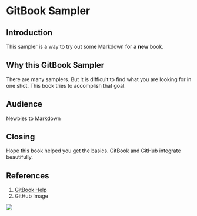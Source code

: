 # GitBook Sampler

## Introduction

This sampler is a way to try out some Markdown for a **new** book.

## Why this GitBook Sampler

There are many samplers. But it is difficult to find what you are looking for in one shot.  This book tries to accomplish that goal.

## Audience

Newbies to Markdown

## Closing

Hope this book helped you get the basics.  GitBook and GitHub integrate beautifully.

## References

1. [GitBook Help](https://help.gitbook.com)  
2. GitHub Image

 ![](https://assets-cdn.github.com/images/modules/logos_page/GitHub-Mark.png)



